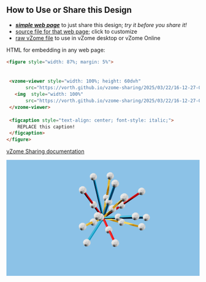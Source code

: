 
## How to Use or Share this Design

 - [***simple web page***](<https://vorth.github.io/vzome-sharing/2025/03/22/16-12-27-026Z-Zome-cube-vectors/>) to just share this design; *try it before you share it!*
 - [source file for that web page](<https://github.com/vorth/vzome-sharing/edit/main/2025/03/22/16-12-27-026Z-Zome-cube-vectors/index.md>); click to customize
 - [raw vZome file](<https://raw.githubusercontent.com/vorth/vzome-sharing/main/2025/03/22/16-12-27-026Z-Zome-cube-vectors/Zome-cube-vectors.vZome>) to use in vZome desktop or vZome Online
 
 HTML for embedding in any web page:
 ```html
<figure style="width: 87%; margin: 5%">
  
  
  <vzome-viewer style="width: 100%; height: 60dvh" 
        src="https://vorth.github.io/vzome-sharing/2025/03/22/16-12-27-026Z-Zome-cube-vectors/Zome-cube-vectors.vZome" >
    <img  style="width: 100%"
        src="https://vorth.github.io/vzome-sharing/2025/03/22/16-12-27-026Z-Zome-cube-vectors/Zome-cube-vectors.png" >
  </vzome-viewer>

  <figcaption style="text-align: center; font-style: italic;">
     REPLACE this caption!
  </figcaption>
</figure>

 ```

[vZome Sharing documentation](https://vzome.github.io/vzome/sharing.html#how-it-works)

![Image](<Zome-cube-vectors.png>)

